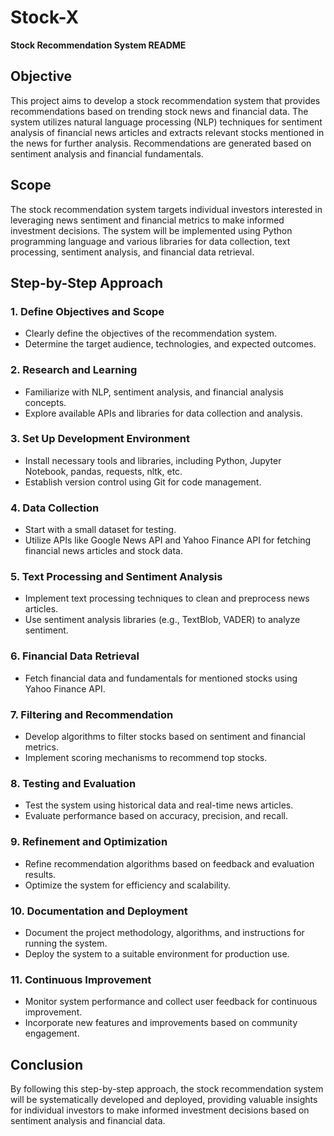 # Stock-X
**Stock Recommendation System README**

## Objective
This project aims to develop a stock recommendation system that provides recommendations based on trending stock news and financial data. The system utilizes natural language processing (NLP) techniques for sentiment analysis of financial news articles and extracts relevant stocks mentioned in the news for further analysis. Recommendations are generated based on sentiment analysis and financial fundamentals.

## Scope
The stock recommendation system targets individual investors interested in leveraging news sentiment and financial metrics to make informed investment decisions. The system will be implemented using Python programming language and various libraries for data collection, text processing, sentiment analysis, and financial data retrieval.

## Step-by-Step Approach

### 1. Define Objectives and Scope
- Clearly define the objectives of the recommendation system.
- Determine the target audience, technologies, and expected outcomes.

### 2. Research and Learning
- Familiarize with NLP, sentiment analysis, and financial analysis concepts.
- Explore available APIs and libraries for data collection and analysis.

### 3. Set Up Development Environment
- Install necessary tools and libraries, including Python, Jupyter Notebook, pandas, requests, nltk, etc.
- Establish version control using Git for code management.

### 4. Data Collection
- Start with a small dataset for testing.
- Utilize APIs like Google News API and Yahoo Finance API for fetching financial news articles and stock data.

### 5. Text Processing and Sentiment Analysis
- Implement text processing techniques to clean and preprocess news articles.
- Use sentiment analysis libraries (e.g., TextBlob, VADER) to analyze sentiment.

### 6. Financial Data Retrieval
- Fetch financial data and fundamentals for mentioned stocks using Yahoo Finance API.

### 7. Filtering and Recommendation
- Develop algorithms to filter stocks based on sentiment and financial metrics.
- Implement scoring mechanisms to recommend top stocks.

### 8. Testing and Evaluation
- Test the system using historical data and real-time news articles.
- Evaluate performance based on accuracy, precision, and recall.

### 9. Refinement and Optimization
- Refine recommendation algorithms based on feedback and evaluation results.
- Optimize the system for efficiency and scalability.

### 10. Documentation and Deployment
- Document the project methodology, algorithms, and instructions for running the system.
- Deploy the system to a suitable environment for production use.

### 11. Continuous Improvement
- Monitor system performance and collect user feedback for continuous improvement.
- Incorporate new features and improvements based on community engagement.

## Conclusion
By following this step-by-step approach, the stock recommendation system will be systematically developed and deployed, providing valuable insights for individual investors to make informed investment decisions based on sentiment analysis and financial data.

